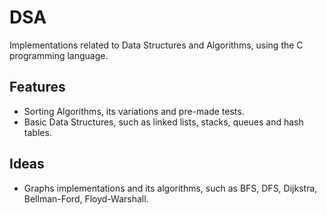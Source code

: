 # DSA

Implementations related to Data Structures and Algorithms, using the C programming language.


## Features
- Sorting Algorithms, its variations and pre-made tests.
- Basic Data Structures, such as linked lists, stacks, queues and hash tables.

## Ideas
- Graphs implementations and its algorithms, such as BFS, DFS, Dijkstra, Bellman-Ford, Floyd-Warshall.